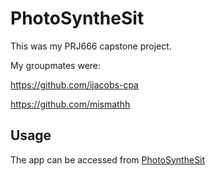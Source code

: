 # PhotoSyntheSit
This was my PRJ666 capstone project.

My groupmates were:

https://github.com/ijacobs-cpa

https://github.com/mismathh

## Usage
The app can be accessed from [PhotoSyntheSit](https://photosynthesit.vercel.app/)

